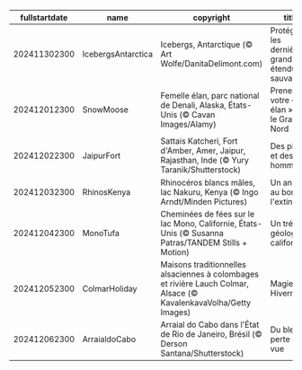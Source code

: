 |fullstartdate|name|copyright|title|image|
|--|--|--|--|--|
202411302300|IcebergsAntarctica|Icebergs, Antarctique (© Art Wolfe/DanitaDelimont.com)|Protéger les dernières grandes étendues sauvages|![](/fr-FR/2024/12/202411302300IcebergsAntarctica.jpg)|
202412012300|SnowMoose|Femelle élan, parc national de Denali, Alaska, États-Unis (© Cavan Images/Alamy)|Prenez votre « élan » vers le Grand Nord|![](/fr-FR/2024/12/202412012300SnowMoose.jpg)|
202412022300|JaipurFort|Sattais Katcheri, Fort d'Amber, Amer, Jaipur, Rajasthan, Inde (© Yury Taranik/Shutterstock)|Des piliers et des hommes|![](/fr-FR/2024/12/202412022300JaipurFort.jpg)|
202412032300|RhinosKenya|Rhinocéros blancs mâles, lac Nakuru, Kenya (© Ingo Arndt/Minden Pictures)|Un animal au bord de l'extinction|![](/fr-FR/2024/12/202412032300RhinosKenya.jpg)|
202412042300|MonoTufa|Cheminées de fées sur le lac Mono, Californie, États-Unis (© Susanna Patras/TANDEM Stills + Motion)|Un trésor géologique californien|![](/fr-FR/2024/12/202412042300MonoTufa.jpg)|
202412052300|ColmarHoliday|Maisons traditionnelles alsaciennes à colombages et rivière Lauch Colmar, Alsace (© KavalenkavaVolha/Getty Images)|Magie Hivernale|![](/fr-FR/2024/12/202412052300ColmarHoliday.jpg)|
202412062300|ArraialdoCabo|Arraial do Cabo dans l'État de Rio de Janeiro, Brésil (© Derson Santana/Shutterstock)|Du bleu à perte de vue|![](/fr-FR/2024/12/202412062300ArraialdoCabo.jpg)|
